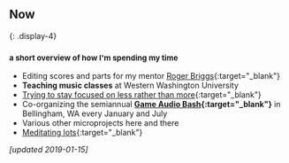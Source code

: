 ## Now
{: .display-4}
### <small>a short overview of how I'm spending my time</small>

- Editing scores and parts for my mentor [Roger Briggs](rogerbriggs.com){:target="_blank"}
- **Teaching music classes** at Western Washington University
- [Trying to stay focused on less rather than more](https://sivers.org/subtract){:target="_blank"}
- Co-organizing the semiannual **[Game Audio Bash](http://eepurl.com/cAOEzH){:target="_blank"}** in Bellingham, WA every January and July
- Various other microprojects here and there
- [Meditating lots](https://www.goodreads.com/book/show/25942786-the-mind-illuminated){:target="_blank"}

*[updated 2019-01-15]*

